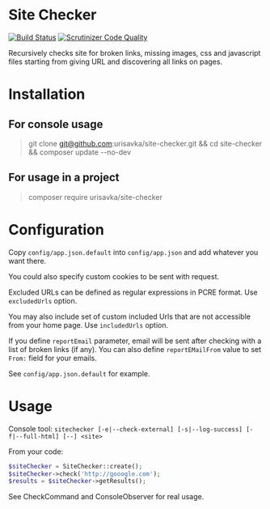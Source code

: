 # Site Checker 
[![Build Status](https://travis-ci.org/urisavka/site-checker.svg?branch=master)](https://travis-ci.org/urisavka/site-checker) [![Scrutinizer Code Quality](https://scrutinizer-ci.com/g/urisavka/site-checker/badges/quality-score.png?b=master)](https://scrutinizer-ci.com/g/urisavka/site-checker/?branch=master)

Recursively checks site for broken links, missing images, css and javascript files starting from giving URL and discovering all links on pages.

# Installation
## For console usage
> git clone git@github.com:urisavka/site-checker.git && cd site-checker && composer update --no-dev

## For usage in a project
> composer require urisavka/site-checker

# Configuration
Copy ``config/app.json.default`` into ``config/app.json`` and add whatever you want there.

You could also specify custom cookies to be sent with request.

Excluded URLs can be defined as regular expressions in PCRE format. Use ``excludedUrls`` option.

You may also include set of custom included Urls that are not accessible from your home page. Use ``includedUrls`` option.

If you define ``reportEmail`` parameter, email will be sent after checking with a list of broken links (if any). 
You can also define ``reportEMailFrom`` value to set ``From:`` field for your emails.

See ``config/app.json.default`` for example.

# Usage
Console tool: ``sitechecker [-e|--check-external] [-s|--log-success] [-f|--full-html] [--] <site>``

From your code:
```PHP
$siteChecker = SiteChecker::create();
$siteChecker->check('http://gooogle.com');
$results = $siteChecker->getResults();
```

See CheckCommand and ConsoleObserver for real usage.
